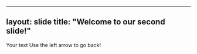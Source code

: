 ------
layout: slide
title: "Welcome to our second slide!"
---
Your text
Use the left arrow to go back!
